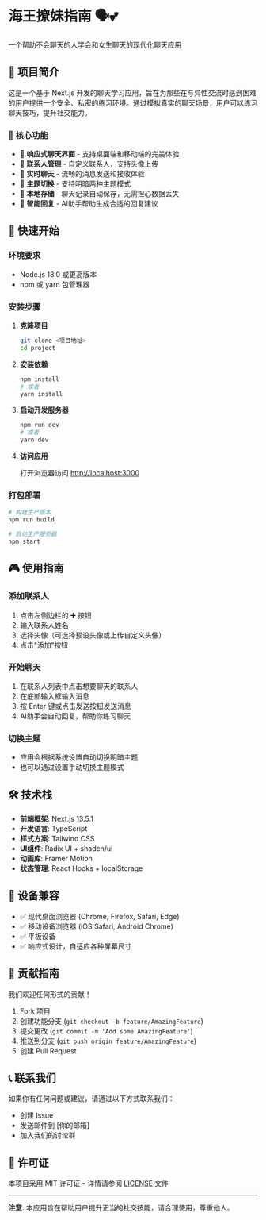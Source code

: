 # 海王撩妹指南 🗣️💕

一个帮助不会聊天的人学会和女生聊天的现代化聊天应用

## 📖 项目简介

这是一个基于 Next.js 开发的聊天学习应用，旨在为那些在与异性交流时感到困难的用户提供一个安全、私密的练习环境。通过模拟真实的聊天场景，用户可以练习聊天技巧，提升社交能力。

### 🎯 核心功能

- 📱 **响应式聊天界面** - 支持桌面端和移动端的完美体验
- 👥 **联系人管理** - 自定义联系人，支持头像上传
- 💬 **实时聊天** - 流畅的消息发送和接收体验
- 🎨 **主题切换** - 支持明暗两种主题模式
- 💾 **本地存储** - 聊天记录自动保存，无需担心数据丢失
- 🤖 **智能回复** - AI助手帮助生成合适的回复建议

## 🚀 快速开始

### 环境要求

- Node.js 18.0 或更高版本
- npm 或 yarn 包管理器

### 安装步骤

1. **克隆项目**
   ```bash
   git clone <项目地址>
   cd project
   ```

2. **安装依赖**
   ```bash
   npm install
   # 或者
   yarn install
   ```

3. **启动开发服务器**
   ```bash
   npm run dev
   # 或者
   yarn dev
   ```

4. **访问应用**
   
   打开浏览器访问 [http://localhost:3000](http://localhost:3000)

### 打包部署

```bash
# 构建生产版本
npm run build

# 启动生产服务器
npm start
```

## 🎮 使用指南

### 添加联系人

1. 点击左侧边栏的 ➕ 按钮
2. 输入联系人姓名
3. 选择头像（可选择预设头像或上传自定义头像）
4. 点击"添加"按钮

### 开始聊天

1. 在联系人列表中点击想要聊天的联系人
2. 在底部输入框输入消息
3. 按 Enter 键或点击发送按钮发送消息
4. AI助手会自动回复，帮助你练习聊天

### 切换主题

- 应用会根据系统设置自动切换明暗主题
- 也可以通过设置手动切换主题模式

## 🛠️ 技术栈

- **前端框架**: Next.js 13.5.1
- **开发语言**: TypeScript
- **样式方案**: Tailwind CSS
- **UI组件**: Radix UI + shadcn/ui
- **动画库**: Framer Motion
- **状态管理**: React Hooks + localStorage

## 📱 设备兼容

- ✅ 现代桌面浏览器 (Chrome, Firefox, Safari, Edge)
- ✅ 移动设备浏览器 (iOS Safari, Android Chrome)
- ✅ 平板设备
- ✅ 响应式设计，自适应各种屏幕尺寸

## 🤝 贡献指南

我们欢迎任何形式的贡献！

1. Fork 项目
2. 创建功能分支 (`git checkout -b feature/AmazingFeature`)
3. 提交更改 (`git commit -m 'Add some AmazingFeature'`)
4. 推送到分支 (`git push origin feature/AmazingFeature`)
5. 创建 Pull Request

## 📞 联系我们

如果你有任何问题或建议，请通过以下方式联系我们：

- 创建 Issue
- 发送邮件到 [你的邮箱]
- 加入我们的讨论群

## 📄 许可证

本项目采用 MIT 许可证 - 详情请参阅 [LICENSE](LICENSE) 文件

---

**注意**: 本应用旨在帮助用户提升正当的社交技能，请合理使用，尊重他人。 